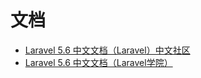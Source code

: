 # 文档

- [Laravel 5.6 中文文档（Laravel）中文社区](https://laravel-china.org/docs/laravel/5.6)
- [Laravel 5.6 中文文档（Laravel学院）](http://laravelacademy.org/laravel-docs-5_6)